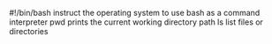 #!/bin/bash  instruct the operating system to use bash as a command interpreter
pwd prints the current working directory path
ls list files or directories
